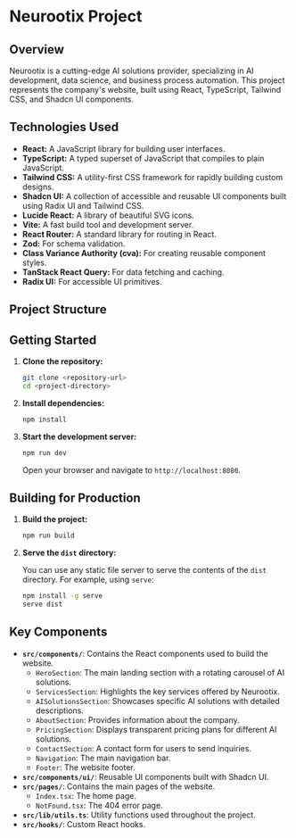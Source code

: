 # Neurootix Project

## Overview

Neurootix is a cutting-edge AI solutions provider, specializing in AI development, data science, and business process automation. This project represents the company's website, built using React, TypeScript, Tailwind CSS, and Shadcn UI components.

## Technologies Used

-   **React:** A JavaScript library for building user interfaces.
-   **TypeScript:** A typed superset of JavaScript that compiles to plain JavaScript.
-   **Tailwind CSS:** A utility-first CSS framework for rapidly building custom designs.
-   **Shadcn UI:** A collection of accessible and reusable UI components built using Radix UI and Tailwind CSS.
-   **Lucide React:** A library of beautiful SVG icons.
-   **Vite:** A fast build tool and development server.
-   **React Router:** A standard library for routing in React.
-   **Zod:** For schema validation.
-   **Class Variance Authority (cva):** For creating reusable component styles.
-   **TanStack React Query:** For data fetching and caching.
-   **Radix UI:** For accessible UI primitives.

## Project Structure

## Getting Started

1.  **Clone the repository:**

    ```bash
    git clone <repository-url>
    cd <project-directory>
    ```

2.  **Install dependencies:**

    ```bash
    npm install
    ```

3.  **Start the development server:**

    ```bash
    npm run dev
    ```

    Open your browser and navigate to `http://localhost:8080`.

## Building for Production

1.  **Build the project:**

    ```bash
    npm run build
    ```

2.  **Serve the `dist` directory:**

    You can use any static file server to serve the contents of the `dist` directory. For example, using `serve`:

    ```bash
    npm install -g serve
    serve dist
    ```

## Key Components

-   **`src/components/`**: Contains the React components used to build the website.
    -   `HeroSection`: The main landing section with a rotating carousel of AI solutions.
    -   `ServicesSection`: Highlights the key services offered by Neurootix.
    -   `AISolutionsSection`: Showcases specific AI solutions with detailed descriptions.
    -   `AboutSection`: Provides information about the company.
    -   `PricingSection`: Displays transparent pricing plans for different AI solutions.
    -   `ContactSection`: A contact form for users to send inquiries.
    -   `Navigation`: The main navigation bar.
    -   `Footer`: The website footer.
-   **`src/components/ui/`**: Reusable UI components built with Shadcn UI.
-   **`src/pages/`**: Contains the main pages of the website.
    -   `Index.tsx`: The home page.
    -   `NotFound.tsx`: The 404 error page.
-   **`src/lib/utils.ts`**: Utility functions used throughout the project.
-   **`src/hooks/`**: Custom React hooks.

